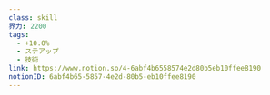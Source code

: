 ```yaml
---
class: skill
界力: 2200
tags:
  - +10.0%
  - ステアップ
  - 技術
link: https://www.notion.so/4-6abf4b6558574e2d80b5eb10ffee8190
notionID: 6abf4b65-5857-4e2d-80b5-eb10ffee8190
---
```

